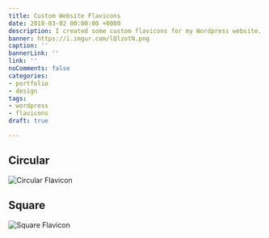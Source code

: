 ```yaml
---
title: Custom Website Flavicons
date: 2018-03-02 00:00:00 +0000
description: I created some custom flavicons for my Wordpress website.
banner: https://i.imgur.com/lQlzotN.png
caption: ''
bannerLink: ''
link: ''
noComments: false
categories:
- portfolio
- design
tags:
- wordpress
- flavicons
draft: true

---
```

## Circular

![Circular Flavicon](https://i.imgur.com/OMfDueE.jpg)

## Square

![Square Flavicon](https://i.imgur.com/5udxp4n.jpg)
